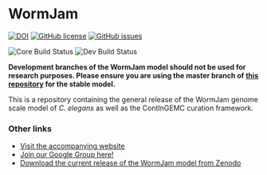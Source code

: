 # WormJam
[![DOI](https://zenodo.org/badge/158399164.svg)](https://zenodo.org/badge/latestdoi/158399164) [![GitHub license](https://img.shields.io/github/license/wormjam-consortium/wormjam)](https://github.com/wormjam-consortium/wormjam/blob/master/LICENSE.md) [![GitHub issues](https://img.shields.io/github/issues/wormjam-consortium/wormjam)](https://github.com/wormjam-consortium/wormjam/issues)

![Core Build Status](https://github.com/WormJam-Consortium/WormJam/actions/workflows/master_branch.yml/badge.svg?branch=devel) ![Dev Build Status](https://github.com/WormJam-Consortium/WormJam/actions/workflows/devel_branch.yml/badge.svg?branch=devel)  

**Development branches of the WormJam model should not be used for research purposes. Please ensure you are using the master branch of [this repository](https://github.com/WormJam-Consortium/WormJam) for the stable model.**


This is a repository containing the general release of the WormJam genome scale model of *C. elegans* as well as the ContInGEMC curation framework.


### Other links
* [Visit the accompanying website](https://wormjam.life)
* [Join our Google Group here!](https://groups.google.com/forum/#!forum/wormjam)
* [Download the current release of the WormJam model from Zenodo](https://zenodo.org/record/3978712)
